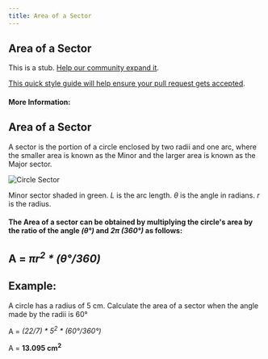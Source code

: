 ```yaml
---
title: Area of a Sector
---
```

## Area of a Sector

This is a stub. <a href='https://github.com/freecodecamp/guides/tree/master/src/pages/mathematics/area-of-a-sector/index.md' target='_blank' rel='nofollow'>Help our community expand it</a>.

<a href='https://github.com/freecodecamp/guides/blob/master/README.md' target='_blank' rel='nofollow'>This quick style guide will help ensure your pull request gets accepted</a>.

<!-- The article goes here, in GitHub-flavored Markdown. Feel free to add YouTube videos, images, and CodePen/JSBin embeds  -->

#### More Information:
<!-- Please add any articles you think might be helpful to read before writing the article -->


## Area of a Sector
A sector is the portion of a circle enclosed by two radii and one arc, where the smaller area is known as the Minor and the larger area is known as the Major sector. 

![Circle Sector](https://upload.wikimedia.org/wikipedia/commons/d/da/Circle_arc.svg "A circle showing Minor and Major sector")

Minor sector shaded in green. 
*L* is the arc length.
*θ* is the angle in radians.
*r* is the radius.

#### The Area of a sector can be obtained by multiplying the circle's area by the ratio of the angle *(θ°)* and *2π (360°)* as follows:
## A = *πr<sup>2</sup> * (θ°/360)*

## Example:
A circle has a radius of 5 cm. Calculate the area of a sector when the angle made by the radii is 60°

A = *(22/7) * 5<sup>2</sup> * (60°/360°)*

A = **13.095 cm<sup>2</sup>**
